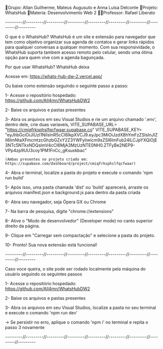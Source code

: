 👥Grupo: Allan Guilherme, Mateus Augusuto e Anna Luísa Delconte
🚀Projeto: WhatsHub
📖Materia: Desenvolvimento Web 2
👨‍🏫Professor: Rafael Liberato

---------//---------//---------//---------//---------//---------//---------//---------//---------

O que é o WhatsHub?
WhatsHub é um site e extensão para navegador que tem como objetivo organizar sua agenda de contatos e gerar links rápidos para qualquer conversas a qualquer momento. Com sua responsividade, o WhatsHub suporta tambem acesso remoto pelo celular, sendo uma ótima opção para quem vive com a agenda bagunçada.

Por que usar WhatsHub?
WhatsHub deixa

Acesse em: https://whats-hub-dw-2.vercel.app/

Ou baixe como extensão seguindo o seguinte passo a passo:

1- Acesse o repositório hospedado: https://github.com/All4mn/WhatsHubDW2

2- Baixe os arquivos e pastas presentes

3- Abra os arquivos em seu Visual Studios e rie um arquivo chamado '.env', dentro dele, crie duas variaveis,
    VITE_SUPABASE_URL= "https://cmiqfrksphslfqcfwaar.supabase.co"
    VITE_SUPABASE_KEY= "eyJhbGciOiJIUzI1NiIsInR5cCI6IkpXVCJ9.eyJpc3MiOiJzdXBhYmFzZSIsInJlZiI6ImNtaXFmcmtzcGhzbGZxY2Z3YWFyIiwicm9sZSI6ImFub24iLCJpYXQiOjE3NTc5NTkxNDQsImV4cCI6MjA3MzUzNTE0NH0.ZTFyBe2NEP9-VPp4zp9UU3coy1PM1FnCc_gKsuxkbac"

    (Ambas presentes no projeto criado em: https://supabase.com/dashboard/project/cmiqfrksphslfqcfwaar)

4- Abra o terminal, localize a pasta do projeto e execute o comando 'npm run build' 

5- Após isso, uma pasta chamada 'dist' ou 'build' aparecerá, arraste os arquivos manifest.json e background.js para dentro da pasta criada

6- Abra seu navegador, seja Ópera GX ou Chrome

7- Na barra de pesquisa, digite "chrome://extensions"

8- Ative o "Modo de desenvolvedor" (Developer mode) no canto superior direito da página. 

9- Clique em "Carregar sem compactação" e selecione a pasta do projeto.

10- Pronto! Sua nova extensão está funcional!

---------//---------//---------//---------//---------//---------//---------//---------//---------

Caso voce queira, o site pode ser rodado localmente pela máquina do usuário seguindo os seguintes passos

1- Acesse o repositório hospedado: https://github.com/All4mn/WhatsHubDW2

2- Baixe os arquivos e pastas presentes

3- Abra os arquivos em seu Visual Studios, localize a pasta no seu terminal e execute o comando 'npm run dev'

-> Se persistir no erro, aplique o comando 'npm i' no terminal e repita o passo 3 novamente

---------//---------//---------//---------//---------//---------//---------//---------//---------